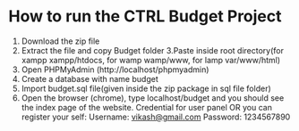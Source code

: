 # How to run the CTRL Budget Project
1. Download the  zip file
2. Extract the file and copy Budget folder
3.Paste inside root directory(for xampp xampp/htdocs, for wamp wamp/www, for lamp var/www/html)
4. Open PHPMyAdmin (http://localhost/phpmyadmin)
5. Create a database with name budget 
6. Import budget.sql file(given inside the zip package in sql file folder)
7. Open the browser (chrome), type localhost/budget and you should see the index page of the website.
Credential for user panel  OR you can register your self:
Username: vikash@gmail.com
Password: 1234567890
